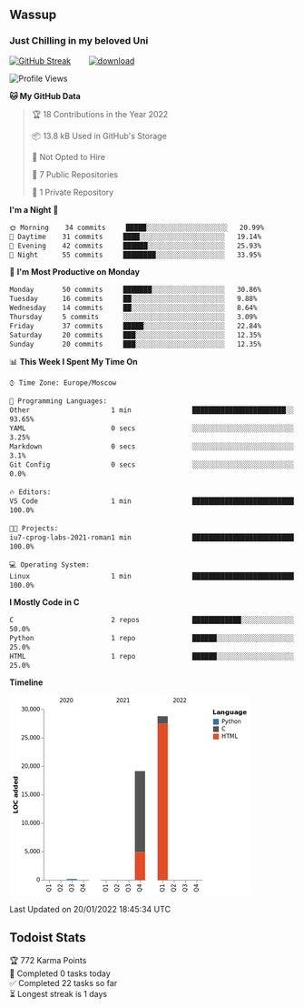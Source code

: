 ## Wassup 
### Just Chilling in my beloved Uni 

<!--
-->

[![GitHub Streak](http://github-readme-streak-stats.herokuapp.com?user=archeoss&theme=shades-of-purple&hide_border=true&date_format=j%20M%5B%20Y%5D)](https://git.io/streak-stats)&nbsp;&nbsp;&nbsp;&nbsp;&nbsp;&nbsp;&nbsp;&nbsp;[![download](https://user-images.githubusercontent.com/68448737/147796309-d8b65b1d-4dde-40d9-b03a-2b42aaa6cd43.jpeg)
](https://bmstu.ru/)

<!--START_SECTION:waka-->
![Profile Views](http://img.shields.io/badge/Profile%20Views-142-blue)

**🐱 My GitHub Data** 

> 🏆 18 Contributions in the Year 2022
 > 
> 📦 13.8 kB Used in GitHub's Storage 
 > 
> 🚫 Not Opted to Hire
 > 
> 📜 7 Public Repositories 
 > 
> 🔑 1 Private Repository 
 > 
**I'm a Night 🦉** 

```text
🌞 Morning    34 commits     █████░░░░░░░░░░░░░░░░░░░░   20.99% 
🌆 Daytime    31 commits     ████░░░░░░░░░░░░░░░░░░░░░   19.14% 
🌃 Evening    42 commits     ██████░░░░░░░░░░░░░░░░░░░   25.93% 
🌙 Night      55 commits     ████████░░░░░░░░░░░░░░░░░   33.95%

```
📅 **I'm Most Productive on Monday** 

```text
Monday       50 commits     ███████░░░░░░░░░░░░░░░░░░   30.86% 
Tuesday      16 commits     ██░░░░░░░░░░░░░░░░░░░░░░░   9.88% 
Wednesday    14 commits     ██░░░░░░░░░░░░░░░░░░░░░░░   8.64% 
Thursday     5 commits      ░░░░░░░░░░░░░░░░░░░░░░░░░   3.09% 
Friday       37 commits     █████░░░░░░░░░░░░░░░░░░░░   22.84% 
Saturday     20 commits     ███░░░░░░░░░░░░░░░░░░░░░░   12.35% 
Sunday       20 commits     ███░░░░░░░░░░░░░░░░░░░░░░   12.35%

```


📊 **This Week I Spent My Time On** 

```text
⌚︎ Time Zone: Europe/Moscow

💬 Programming Languages: 
Other                    1 min               ███████████████████████░░   93.65% 
YAML                     0 secs              ░░░░░░░░░░░░░░░░░░░░░░░░░   3.25% 
Markdown                 0 secs              ░░░░░░░░░░░░░░░░░░░░░░░░░   3.1% 
Git Config               0 secs              ░░░░░░░░░░░░░░░░░░░░░░░░░   0.0%

🔥 Editors: 
VS Code                  1 min               █████████████████████████   100.0%

🐱‍💻 Projects: 
iu7-cprog-labs-2021-roman1 min               █████████████████████████   100.0%

💻 Operating System: 
Linux                    1 min               █████████████████████████   100.0%

```

**I Mostly Code in C** 

```text
C                        2 repos             ████████████░░░░░░░░░░░░░   50.0% 
Python                   1 repo              ██████░░░░░░░░░░░░░░░░░░░   25.0% 
HTML                     1 repo              ██████░░░░░░░░░░░░░░░░░░░   25.0%

```


**Timeline**

![Chart not found](https://raw.githubusercontent.com/archeoss/archeoss/master/charts/bar_graph.png) 


 Last Updated on 20/01/2022 18:45:34 UTC
<!--END_SECTION:waka-->

## Todoist Stats

<!-- TODO-IST:START -->
🏆  772 Karma Points           
🌸  Completed 0 tasks today           
✅  Completed 22 tasks so far           
⏳  Longest streak is 1 days
<!-- TODO-IST:END -->
